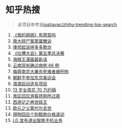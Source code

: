 # 知乎热搜

> 此项目参考自[justjavac/zhihu-trending-top-search](https://github.com/justjavac/zhihu-trending-top-search/blob/main/utils.ts)

<!-- BEGIN -->
  <!-- 最后更新时间:Wed Apr 07 2021 04:20:18 GMT+0000 (Coordinated Universal Time) -->
  1. [《我的姐姐》有原型吗](https://www.zhihu.com/search?q=我的姐姐)
1. [南大碎尸案家属撤诉](https://www.zhihu.com/search?q=南大碎尸案)
1. [律师起诉拼多多欺诈](https://www.zhihu.com/search?q=拼多多)
1. [《吐槽大会》第五季总决赛](https://www.zhihu.com/search?q=吐槽大会)
1. [海贼王漫画最新话](https://www.zhihu.com/search?q=海贼王)
1. [云南现有确诊病例 66 例](https://www.zhihu.com/search?q=云南疫情)
1. [侮辱南京大屠杀死难者被刑拘](https://www.zhihu.com/search?q=侮辱南京大屠杀死难者)
1. [朝鲜不参加东京奥运会](https://www.zhihu.com/search?q=东京奥运会)
1. [滴滴启动造车项目](https://www.zhihu.com/search?q=滴滴)
1. [13 岁女孩花 70 万约稿](https://www.zhihu.com/search?q=70万约稿)
1. [景区回应游客挤厕所过夜](https://www.zhihu.com/search?q=泰山)
1. [西游记之再世妖王](https://www.zhihu.com/search?q=西游记之再世妖王)
1. [欧元之父蒙代尔去世](https://www.zhihu.com/search?q=蒙代尔)
1. [得物回应个别鞋款价格波动](https://www.zhihu.com/search?q=得物)
1. [LG 宣布退出智能手机业务](https://www.zhihu.com/search?q=LG)
  <!-- END -->